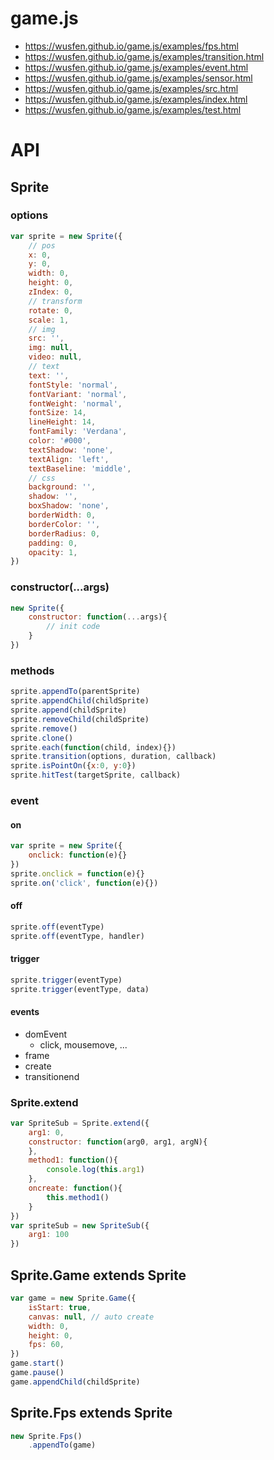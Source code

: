 # game.js


* https://wusfen.github.io/game.js/examples/fps.html
* https://wusfen.github.io/game.js/examples/transition.html
* https://wusfen.github.io/game.js/examples/event.html
* https://wusfen.github.io/game.js/examples/sensor.html
* https://wusfen.github.io/game.js/examples/src.html
* https://wusfen.github.io/game.js/examples/index.html
* https://wusfen.github.io/game.js/examples/test.html

# API

## Sprite

### options

```javascript
var sprite = new Sprite({
    // pos
    x: 0,
    y: 0,
    width: 0,
    height: 0,
    zIndex: 0,
    // transform
    rotate: 0,
    scale: 1,
    // img
    src: '',
    img: null,
    video: null,
    // text
    text: '',
    fontStyle: 'normal',
    fontVariant: 'normal',
    fontWeight: 'normal',
    fontSize: 14,
    lineHeight: 14,
    fontFamily: 'Verdana',
    color: '#000',
    textShadow: 'none',
    textAlign: 'left',
    textBaseline: 'middle',
    // css
    background: '',
    shadow: '',
    boxShadow: 'none',
    borderWidth: 0,
    borderColor: '',
    borderRadius: 0,
    padding: 0,
    opacity: 1,
})

```

### constructor(...args)
```javascript
new Sprite({
    constructor: function(...args){
        // init code
    }
})
```

### methods
```javascript
sprite.appendTo(parentSprite)
sprite.appendChild(childSprite)
sprite.append(childSprite)
sprite.removeChild(childSprite)
sprite.remove()
sprite.clone()
sprite.each(function(child, index){})
sprite.transition(options, duration, callback)
sprite.isPointOn({x:0, y:0})
sprite.hitTest(targetSprite, callback)
```

### event

#### on
```javascript
var sprite = new Sprite({
    onclick: function(e){}
})
sprite.onclick = function(e){}
sprite.on('click', function(e){})
```

#### off
```javascript
sprite.off(eventType)
sprite.off(eventType, handler)
```

#### trigger
```javascript
sprite.trigger(eventType)
sprite.trigger(eventType, data)
```

#### events

- domEvent
    - click, mousemove, ...
- frame
- create
- transitionend


### Sprite.extend
```javascript
var SpriteSub = Sprite.extend({
    arg1: 0,
    constructor: function(arg0, arg1, argN){
    },
    method1: function(){
        console.log(this.arg1)
    },
    oncreate: function(){
        this.method1()
    }
})
var spriteSub = new SpriteSub({
    arg1: 100
})
```


## Sprite.Game extends Sprite
```javascript
var game = new Sprite.Game({
    isStart: true,
    canvas: null, // auto create
    width: 0,
    height: 0,
    fps: 60,
})
game.start()
game.pause()
game.appendChild(childSprite)
```


## Sprite.Fps extends Sprite
```javascript
new Sprite.Fps()
    .appendTo(game)
```
